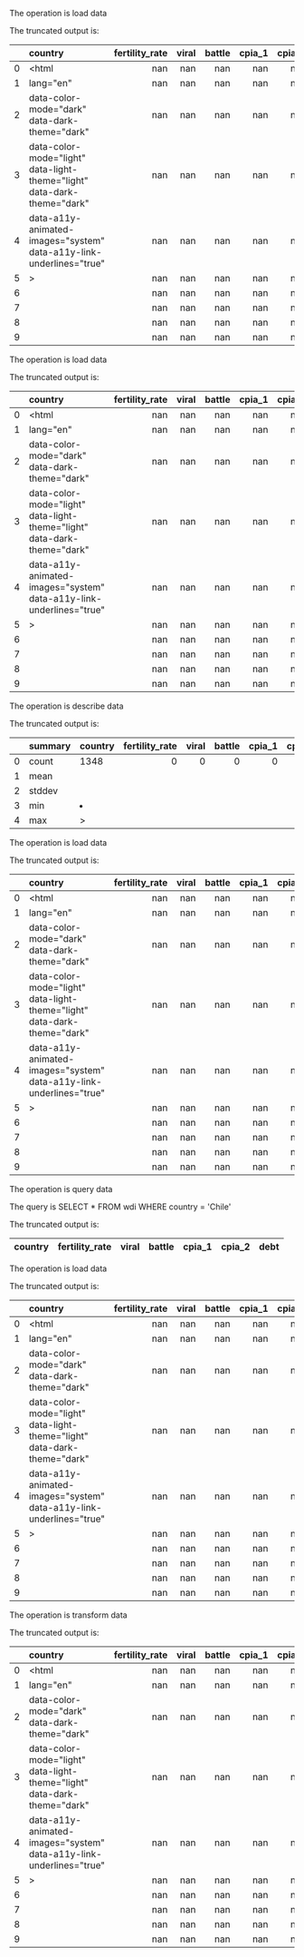 The operation is load data

The truncated output is: 

|    | country                                                                 |   fertility_rate |   viral |   battle |   cpia_1 |   cpia_2 |   debt |
|---:|:------------------------------------------------------------------------|-----------------:|--------:|---------:|---------:|---------:|-------:|
|  0 | <html                                                                   |              nan |     nan |      nan |      nan |      nan |    nan |
|  1 | lang="en"                                                               |              nan |     nan |      nan |      nan |      nan |    nan |
|  2 | data-color-mode="dark" data-dark-theme="dark"                           |              nan |     nan |      nan |      nan |      nan |    nan |
|  3 | data-color-mode="light" data-light-theme="light" data-dark-theme="dark" |              nan |     nan |      nan |      nan |      nan |    nan |
|  4 | data-a11y-animated-images="system" data-a11y-link-underlines="true"     |              nan |     nan |      nan |      nan |      nan |    nan |
|  5 | >                                                                       |              nan |     nan |      nan |      nan |      nan |    nan |
|  6 | <head>                                                                  |              nan |     nan |      nan |      nan |      nan |    nan |
|  7 | <meta charset="utf-8">                                                  |              nan |     nan |      nan |      nan |      nan |    nan |
|  8 | <link rel="dns-prefetch" href="https://github.githubassets.com">        |              nan |     nan |      nan |      nan |      nan |    nan |
|  9 | <link rel="dns-prefetch" href="https://avatars.githubusercontent.com">  |              nan |     nan |      nan |      nan |      nan |    nan |

The operation is load data

The truncated output is: 

|    | country                                                                 |   fertility_rate |   viral |   battle |   cpia_1 |   cpia_2 |   debt |
|---:|:------------------------------------------------------------------------|-----------------:|--------:|---------:|---------:|---------:|-------:|
|  0 | <html                                                                   |              nan |     nan |      nan |      nan |      nan |    nan |
|  1 | lang="en"                                                               |              nan |     nan |      nan |      nan |      nan |    nan |
|  2 | data-color-mode="dark" data-dark-theme="dark"                           |              nan |     nan |      nan |      nan |      nan |    nan |
|  3 | data-color-mode="light" data-light-theme="light" data-dark-theme="dark" |              nan |     nan |      nan |      nan |      nan |    nan |
|  4 | data-a11y-animated-images="system" data-a11y-link-underlines="true"     |              nan |     nan |      nan |      nan |      nan |    nan |
|  5 | >                                                                       |              nan |     nan |      nan |      nan |      nan |    nan |
|  6 | <head>                                                                  |              nan |     nan |      nan |      nan |      nan |    nan |
|  7 | <meta charset="utf-8">                                                  |              nan |     nan |      nan |      nan |      nan |    nan |
|  8 | <link rel="dns-prefetch" href="https://github.githubassets.com">        |              nan |     nan |      nan |      nan |      nan |    nan |
|  9 | <link rel="dns-prefetch" href="https://avatars.githubusercontent.com">  |              nan |     nan |      nan |      nan |      nan |    nan |

The operation is describe data

The truncated output is: 

|    | summary   | country   |   fertility_rate |   viral |   battle |   cpia_1 |   cpia_2 |   debt |
|---:|:----------|:----------|-----------------:|--------:|---------:|---------:|---------:|-------:|
|  0 | count     | 1348      |                0 |       0 |        0 |        0 |        0 |      0 |
|  1 | mean      |           |                  |         |          |          |          |        |
|  2 | stddev    |           |                  |         |          |          |          |        |
|  3 | min       | <li>      |                  |         |          |          |          |        |
|  4 | max       | >         |                  |         |          |          |          |        |

The operation is load data

The truncated output is: 

|    | country                                                                 |   fertility_rate |   viral |   battle |   cpia_1 |   cpia_2 |   debt |
|---:|:------------------------------------------------------------------------|-----------------:|--------:|---------:|---------:|---------:|-------:|
|  0 | <html                                                                   |              nan |     nan |      nan |      nan |      nan |    nan |
|  1 | lang="en"                                                               |              nan |     nan |      nan |      nan |      nan |    nan |
|  2 | data-color-mode="dark" data-dark-theme="dark"                           |              nan |     nan |      nan |      nan |      nan |    nan |
|  3 | data-color-mode="light" data-light-theme="light" data-dark-theme="dark" |              nan |     nan |      nan |      nan |      nan |    nan |
|  4 | data-a11y-animated-images="system" data-a11y-link-underlines="true"     |              nan |     nan |      nan |      nan |      nan |    nan |
|  5 | >                                                                       |              nan |     nan |      nan |      nan |      nan |    nan |
|  6 | <head>                                                                  |              nan |     nan |      nan |      nan |      nan |    nan |
|  7 | <meta charset="utf-8">                                                  |              nan |     nan |      nan |      nan |      nan |    nan |
|  8 | <link rel="dns-prefetch" href="https://github.githubassets.com">        |              nan |     nan |      nan |      nan |      nan |    nan |
|  9 | <link rel="dns-prefetch" href="https://avatars.githubusercontent.com">  |              nan |     nan |      nan |      nan |      nan |    nan |

The operation is query data

The query is SELECT * FROM wdi WHERE country = 'Chile'

The truncated output is: 

| country   | fertility_rate   | viral   | battle   | cpia_1   | cpia_2   | debt   |
|-----------|------------------|---------|----------|----------|----------|--------|

The operation is load data

The truncated output is: 

|    | country                                                                 |   fertility_rate |   viral |   battle |   cpia_1 |   cpia_2 |   debt |
|---:|:------------------------------------------------------------------------|-----------------:|--------:|---------:|---------:|---------:|-------:|
|  0 | <html                                                                   |              nan |     nan |      nan |      nan |      nan |    nan |
|  1 | lang="en"                                                               |              nan |     nan |      nan |      nan |      nan |    nan |
|  2 | data-color-mode="dark" data-dark-theme="dark"                           |              nan |     nan |      nan |      nan |      nan |    nan |
|  3 | data-color-mode="light" data-light-theme="light" data-dark-theme="dark" |              nan |     nan |      nan |      nan |      nan |    nan |
|  4 | data-a11y-animated-images="system" data-a11y-link-underlines="true"     |              nan |     nan |      nan |      nan |      nan |    nan |
|  5 | >                                                                       |              nan |     nan |      nan |      nan |      nan |    nan |
|  6 | <head>                                                                  |              nan |     nan |      nan |      nan |      nan |    nan |
|  7 | <meta charset="utf-8">                                                  |              nan |     nan |      nan |      nan |      nan |    nan |
|  8 | <link rel="dns-prefetch" href="https://github.githubassets.com">        |              nan |     nan |      nan |      nan |      nan |    nan |
|  9 | <link rel="dns-prefetch" href="https://avatars.githubusercontent.com">  |              nan |     nan |      nan |      nan |      nan |    nan |

The operation is transform data

The truncated output is: 

|    | country                                                                 |   fertility_rate |   viral |   battle |   cpia_1 |   cpia_2 |   debt | Occupation_Category   |
|---:|:------------------------------------------------------------------------|-----------------:|--------:|---------:|---------:|---------:|-------:|:----------------------|
|  0 | <html                                                                   |              nan |     nan |      nan |      nan |      nan |    nan | Other                 |
|  1 | lang="en"                                                               |              nan |     nan |      nan |      nan |      nan |    nan | Other                 |
|  2 | data-color-mode="dark" data-dark-theme="dark"                           |              nan |     nan |      nan |      nan |      nan |    nan | Other                 |
|  3 | data-color-mode="light" data-light-theme="light" data-dark-theme="dark" |              nan |     nan |      nan |      nan |      nan |    nan | Other                 |
|  4 | data-a11y-animated-images="system" data-a11y-link-underlines="true"     |              nan |     nan |      nan |      nan |      nan |    nan | Other                 |
|  5 | >                                                                       |              nan |     nan |      nan |      nan |      nan |    nan | Other                 |
|  6 | <head>                                                                  |              nan |     nan |      nan |      nan |      nan |    nan | Other                 |
|  7 | <meta charset="utf-8">                                                  |              nan |     nan |      nan |      nan |      nan |    nan | Other                 |
|  8 | <link rel="dns-prefetch" href="https://github.githubassets.com">        |              nan |     nan |      nan |      nan |      nan |    nan | Other                 |
|  9 | <link rel="dns-prefetch" href="https://avatars.githubusercontent.com">  |              nan |     nan |      nan |      nan |      nan |    nan | Other                 |

